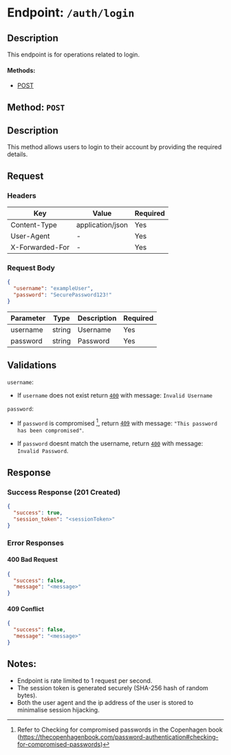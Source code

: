 # Endpoint: `/auth/login`

## Description

This endpoint is for operations related to login.

#### Methods:

- [POST](#method-post)

## Method: `POST`

## Description

This method allows users to login to their account by providing the required details.

## Request

### Headers

| Key             | Value            | Required |
| --------------- | ---------------- | -------- |
| Content-Type    | application/json | Yes      |
| User-Agent      | -                | Yes      |
| X-Forwarded-For | -                | Yes      |

### Request Body

```json
{
  "username": "exampleUser",
  "password": "SecurePassword123!"
}
```

| Parameter | Type   | Description | Required |
| --------- | ------ | ----------- | -------- |
| username  | string | Username    | Yes      |
| password  | string | Password    | Yes      |

## Validations

`username`:

- If `username` does not exist return [`400`](#400-bad-request) with message: `Invalid Username`

`password`:

- If `password` is compromised [^password], return [`409`](#409-conflict) with message: `"This password has been compromised"`.

- If `password` doesnt match the username, return [`400`](#400-bad-request) with message: `Invalid Password`.

## Response

### Success Response (201 Created)

```json
{
  "success": true,
  "session_token": "<sessionToken>"
}
```

### Error Responses

#### 400 Bad Request

```json
{
  "success": false,
  "message": "<message>"
}
```

#### 409 Conflict

```json
{
  "success": false,
  "message": "<message>"
}
```

## Notes:

- Endpoint is rate limited to 1 request per second.
- The session token is generated securely (SHA-256 hash of random bytes).
- Both the user agent and the ip address of the user is stored to minimalise session hijacking.

[^password]: Refer to Checking for compromised passwords in the Copenhagen book (https://thecopenhagenbook.com/password-authentication#checking-for-compromised-passwords)
